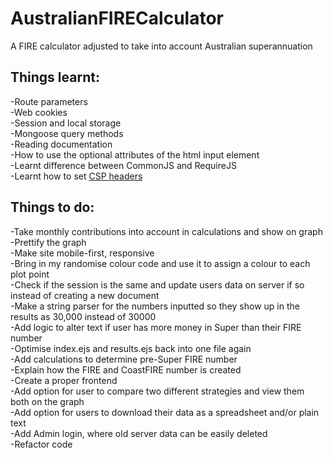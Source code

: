 # AustralianFIRECalculator
A FIRE calculator adjusted to take into account Australian superannuation

## Things learnt:  
-Route parameters  
-Web cookies  
-Session and local storage  
-Mongoose query methods  
-Reading documentation  
-How to use the optional attributes of the html input element  
-Learnt difference between CommonJS and RequireJS  
-Learnt how to set [CSP headers](https://content-security-policy.com/examples/)  

## Things to do:   
-Take monthly contributions into account in calculations and show on graph  
-Prettify the graph  
-Make site mobile-first, responsive  
-Bring in my randomise colour code and use it to assign a colour to each plot point  
-Check if the session is the same and update users data on server if so instead of creating a new document  
-Make a string parser for the numbers inputted so they show up in the results as 30,000 instead of 30000  
-Add logic to alter text if user has more money in Super than their FIRE number   
-Optimise index.ejs and results.ejs back into one file again   
-Add calculations to determine pre-Super FIRE number  
-Explain how the FIRE and CoastFIRE number is created  
-Create a proper frontend  
-Add option for user to compare two different strategies and view them both on the graph  
-Add option for users to download their data as a spreadsheet and/or plain text  
-Add Admin login, where old server data can be easily deleted   
-Refactor code  
